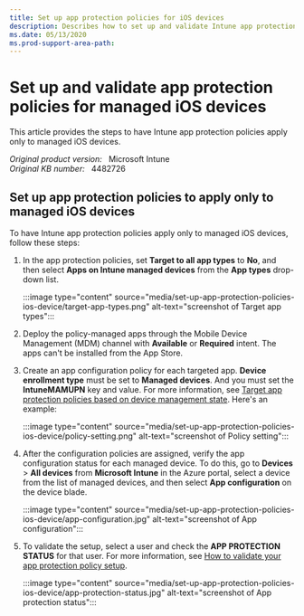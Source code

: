 ```yaml
---
title: Set up app protection policies for iOS devices
description: Describes how to set up and validate Intune app protection policies for managed iOS devices.
ms.date: 05/13/2020
ms.prod-support-area-path: 
---
```

# Set up and validate app protection policies for managed iOS devices

This article provides the steps to have Intune app protection policies apply only to managed iOS devices.

_Original product version:_ &nbsp; Microsoft Intune  
_Original KB number:_ &nbsp; 4482726

## Set up app protection policies to apply only to managed iOS devices

To have Intune app protection policies apply only to managed iOS devices, follow these steps:

1. In the app protection policies, set **Target to all app types** to **No**, and then select **Apps on Intune managed devices** from the **App types** drop-down list.

    :::image type="content" source="media/set-up-app-protection-policies-ios-device/target-app-types.png" alt-text="screenshot of Target app types":::

2. Deploy the policy-managed apps through the Mobile Device Management (MDM) channel with **Available** or **Required** intent. The apps can't be installed from the App Store.

3. Create an app configuration policy for each targeted app. **Device enrollment type** must be set to **Managed devices**. And you must set the **IntuneMAMUPN** key and value. For more information, see [Target app protection policies based on device management state](mem/intune/apps/app-protection-policies#target-app-protection-policies-based-on-device-management-state). Here's an example:

    :::image type="content" source="media/set-up-app-protection-policies-ios-device/policy-setting.png" alt-text="screenshot of Policy setting":::

4. After the configuration policies are assigned, verify the app configuration status for each managed device. To do this, go to **Devices** > **All devices** from **Microsoft Intune** in the Azure portal, select a device from the list of managed devices, and then select **App configuration** on the device blade.

    :::image type="content" source="media/set-up-app-protection-policies-ios-device/app-configuration.jpg" alt-text="screenshot of App configuration":::

5. To validate the setup, select a user and check the **APP PROTECTION STATUS** for that user. For more information, see [How to validate your app protection policy setup](/mem/intune/apps/app-protection-policies-validate).

    :::image type="content" source="media/set-up-app-protection-policies-ios-device/app-protection-status.jpg" alt-text="screenshot of App protection status":::
